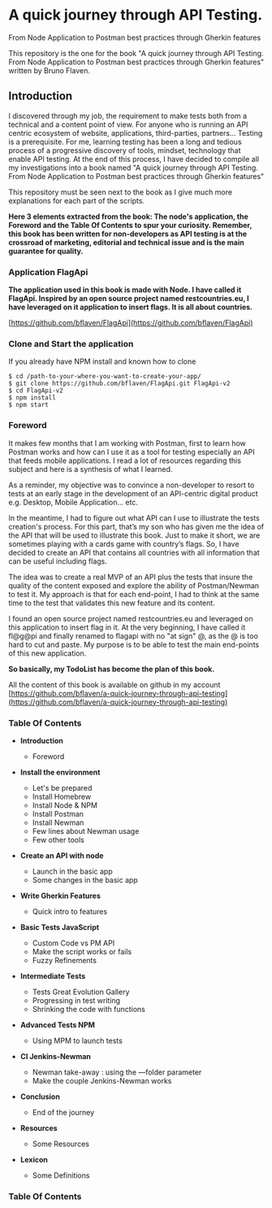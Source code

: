 #  A quick journey through API Testing. 
From Node Application to Postman best practices through Gherkin features

This repository is the one for the book "A quick journey through API Testing. From Node Application to Postman best practices through Gherkin features" written by Bruno Flaven.

## Introduction

I discovered through my job, the requirement to make tests both from a technical and a content point of view. For anyone who is running an API centric ecosystem of website, applications, third-parties, partners... Testing is a prerequisite. For me, learning testing has been a long and tedious process of a progressive discovery of tools, mindset, technology that enable API testing. At the end of this process, I have decided to compile all my investigations into a book named "A quick journey through API Testing. From Node Application to Postman best practices through Gherkin features"

This repository must be seen next to the book as I give much more explanations for each part of the scripts.

**Here 3 elements extracted from the book: The node's application, the Foreword and the Table Of Contents to spur your curiosity. Remember, this book has been written for non-developers as API testing is at the crossroad of marketing, editorial and technical issue and is the main guarantee for quality.**


### Application FlagApi

**The application used in this book is made with Node. I have called it FlagApi. Inspired by an open source project named restcountries.eu, I have leveraged on it application to insert flags. It is all about countries.**

[https://github.com/bflaven/FlagApi](https://github.com/bflaven/FlagApi)

### Clone and Start the application

If you already have NPM install and known how to clone

```
$ cd /path-to-your-where-you-want-to-create-your-app/
$ git clone https://github.com/bflaven/FlagApi.git FlagApi-v2
$ cd FlagApi-v2
$ npm install
$ npm start

```

### Foreword

It makes few months that I am working with Postman, first to learn how Postman works and how can I use it as a tool for testing especially an API that feeds mobile applications. I read a lot of resources regarding this subject and here is a synthesis of what I learned.

As a reminder, my objective was to convince a non-developer to resort to tests at an early stage in the development of an API-centric digital product e.g. Desktop, Mobile Application… etc. 

In the meantime, I had to figure out what API can I use to illustrate the tests creation's process. For this part, that’s my son who has given me the idea of the API that will be used to illustrate this book. Just to make it short, we are sometimes playing with a cards game with country’s flags. So, I have decided to create an API that contains all countries with all information that can be useful including flags.

The idea was to create a real MVP of an API plus the tests that insure the quality of the content exposed and explore the ability of Postman/Newman to test it. My approach is that for each end-point, I had to think at the same time to the test that validates this new feature and its content.

I found an open source project named restcountries.eu and leveraged on this application to insert flag in it. At the very beginning, I have called it fl@g@pi and finally renamed to flagapi with no "at sign" @, as the @ is too hard to cut and paste. My purpose is to be able to test the main end-points of this new application.

**So basically, my TodoList has become the plan of this book.**

All the content of this book is available on github in my account 
[https://github.com/bflaven/a-quick-journey-through-api-testing](https://github.com/bflaven/a-quick-journey-through-api-testing)

### Table Of Contents

- **Introduction**
    * Foreword
    

- **Install the environment**
    * Let's be prepared
    * Install Homebrew       
    * Install Node & NPM
    * Install Postman
    * Install Newman 
    * Few lines about Newman usage
    * Few other tools

- **Create an API with node** 
    * Launch in the basic app
    * Some changes in the basic app

- **Write Gherkin Features**  
    * Quick intro to features

- **Basic Tests JavaScript**  
    * Custom Code vs PM API
    * Make the script works or fails
    * Fuzzy Refinements

- **Intermediate Tests**      
    * Tests Great Evolution Gallery
    * Progressing in test writing
    * Shrinking the code with functions     

- **Advanced Tests NPM**      
    * Using MPM to launch tests      

- **CI Jenkins-Newman**       
    * Newman take-away : using the —folder parameter
    * Make the couple Jenkins-Newman works  

- **Conclusion**      
    * End of the journey    

- **Resources**
    * Some Resources

- **Lexicon**
    * Some Definitions

### Table Of Contents


